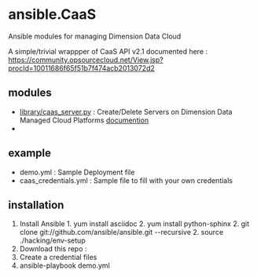 # ansible.CaaS
Ansible modules for managing Dimension Data Cloud

A simple/trivial wrappper of CaaS API v2.1 documented here : https://community.opsourcecloud.net/View.jsp?procId=10011686f65f51b7f474acb2013072d2

## modules
  * [library/caas_server.py](https://github.com/job-so/ansible.CaaS/library/caas_server.py) : Create/Delete Servers on Dimension Data Managed Cloud Platforms [documention](https://github.com/job-so/ansible.CaaS/blob/master/docs/caas_server_module.md)
  *  

## example
  * demo.yml : Sample Deployment file
  * caas_credentials.yml : Sample file to fill with your own credentials

## installation
  1. Install Ansible
    1. yum install asciidoc
    2. yum install python-sphinx
    2. git clone git://github.com/ansible/ansible.git --recursive
    2. source ./hacking/env-setup
  2. Download this repo : 
  2. Create a credential files
  3. ansible-playbook demo.yml
